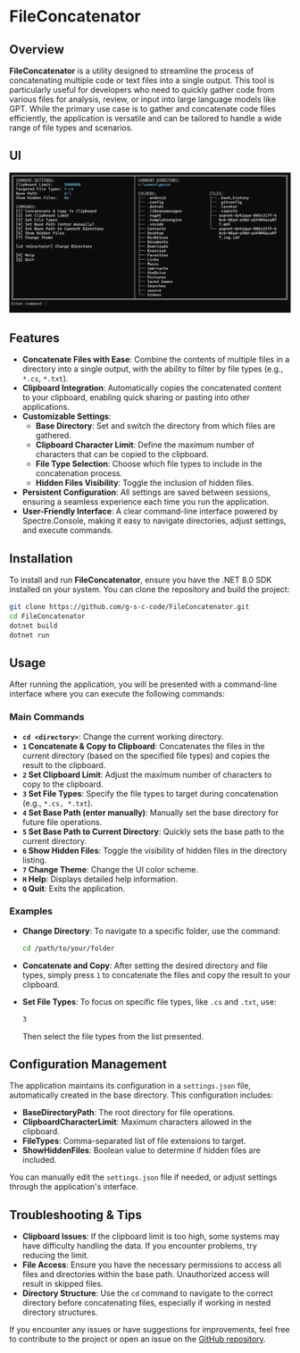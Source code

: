 # FileConcatenator

## Overview

**FileConcatenator** is a utility designed to streamline the process of concatenating multiple code or text files into a single output. This tool is particularly useful for developers who need to quickly gather code from various files for analysis, review, or input into large language models like GPT. While the primary use case is to gather and concatenate code files efficiently, the application is versatile and can be tailored to handle a wide range of file types and scenarios.

## UI

<img src="https://raw.githubusercontent.com/g-s-c-code/FileConcatenator/master/fileconcatenator.webp" />

## Features

- **Concatenate Files with Ease**: Combine the contents of multiple files in a directory into a single output, with the ability to filter by file types (e.g., `*.cs`, `*.txt`).
- **Clipboard Integration**: Automatically copies the concatenated content to your clipboard, enabling quick sharing or pasting into other applications.
- **Customizable Settings**:
  - **Base Directory**: Set and switch the directory from which files are gathered.
  - **Clipboard Character Limit**: Define the maximum number of characters that can be copied to the clipboard.
  - **File Type Selection**: Choose which file types to include in the concatenation process.
  - **Hidden Files Visibility**: Toggle the inclusion of hidden files.
- **Persistent Configuration**: All settings are saved between sessions, ensuring a seamless experience each time you run the application.
- **User-Friendly Interface**: A clear command-line interface powered by Spectre.Console, making it easy to navigate directories, adjust settings, and execute commands.

## Installation

To install and run **FileConcatenator**, ensure you have the .NET 8.0 SDK installed on your system. You can clone the repository and build the project:

```bash
git clone https://github.com/g-s-c-code/FileConcatenator.git
cd FileConcatenator
dotnet build
dotnet run
```

## Usage

After running the application, you will be presented with a command-line interface where you can execute the following commands:

### Main Commands

- **`cd <directory>`**: Change the current working directory.
- **`1` Concatenate & Copy to Clipboard**: Concatenates the files in the current directory (based on the specified file types) and copies the result to the clipboard.
- **`2` Set Clipboard Limit**: Adjust the maximum number of characters to copy to the clipboard.
- **`3` Set File Types**: Specify the file types to target during concatenation (e.g., `*.cs, *.txt`).
- **`4` Set Base Path (enter manually)**: Manually set the base directory for future file operations.
- **`5` Set Base Path to Current Directory**: Quickly sets the base path to the current directory.
- **`6` Show Hidden Files**: Toggle the visibility of hidden files in the directory listing.
- **`7` Change Theme**: Change the UI color scheme.
- **`H` Help**: Displays detailed help information.
- **`Q` Quit**: Exits the application.

### Examples

- **Change Directory**: To navigate to a specific folder, use the command:
  ```bash
  cd /path/to/your/folder
  ```

- **Concatenate and Copy**: After setting the desired directory and file types, simply press `1` to concatenate the files and copy the result to your clipboard.

- **Set File Types**: To focus on specific file types, like `.cs` and `.txt`, use:
  ```bash
  3
  ```
  Then select the file types from the list presented.

## Configuration Management

The application maintains its configuration in a `settings.json` file, automatically created in the base directory. This configuration includes:

- **BaseDirectoryPath**: The root directory for file operations.
- **ClipboardCharacterLimit**: Maximum characters allowed in the clipboard.
- **FileTypes**: Comma-separated list of file extensions to target.
- **ShowHiddenFiles**: Boolean value to determine if hidden files are included.

You can manually edit the `settings.json` file if needed, or adjust settings through the application's interface.

## Troubleshooting & Tips

- **Clipboard Issues**: If the clipboard limit is too high, some systems may have difficulty handling the data. If you encounter problems, try reducing the limit.
- **File Access**: Ensure you have the necessary permissions to access all files and directories within the base path. Unauthorized access will result in skipped files.
- **Directory Structure**: Use the `cd` command to navigate to the correct directory before concatenating files, especially if working in nested directory structures.

If you encounter any issues or have suggestions for improvements, feel free to contribute to the project or open an issue on the [GitHub repository](https://github.com/g-s-c-code/FileConcatenator).
